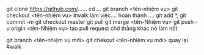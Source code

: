 git clone https://github.com/......
cd ...
git branch <tên-nhiệm vụ>
git checkout <tên-nhiệm vụ>
#walk làm việc....
hoàn thành ....
git add *,
git commit -m <message>
git checkout master
git pull
git merge <tên-Nhiệm vụ>
git push -u origin <tên-Nhiệm vụ>
tạo pull request 
chờ thằng khác nó làm nốt

git branch <tên-nhiệm vụ mới>
git chekout <tên-nhiệm vụ mới>
quay lại #walk
